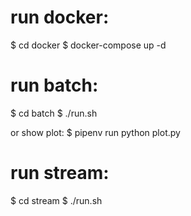 run docker:
===========
  $ cd docker
  $ docker-compose up -d

run batch:
==========
  $ cd batch
  $ ./run.sh

or show plot:
  $ pipenv run python plot.py


run stream:
==========
  $ cd stream
  $ ./run.sh